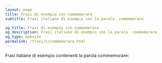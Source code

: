 ```yaml
---
layout: page
title: Frasi di esempio con commemorare 
subtitle: Frasi italiane di esempio con la parola  commemorare

og_title: Frasi di esempio con commemorare 
og_description: Frasi italiane di esempio con la parola  commemorare
og_type: website
permalink: /frasi/c/commemorare.html
---
```


Frasi italiane di esempio contenenti la parola commemorare:


